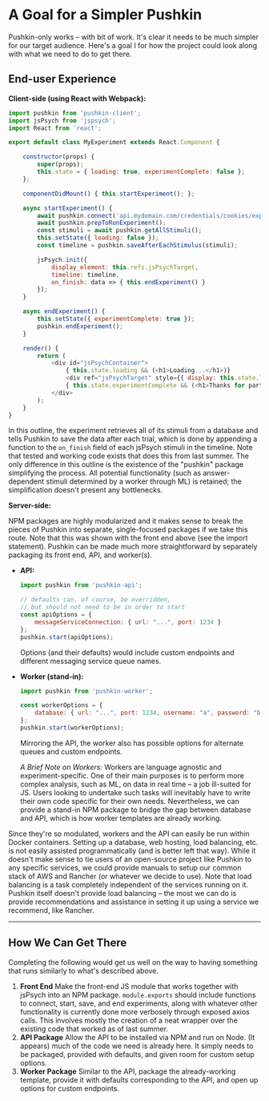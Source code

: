 # A Goal for a Simpler Pushkin

Pushkin-only works – with bit of work. It's clear it needs to be much simpler for our target audience. Here's a goal I for how the project could look along with what we need to do to get there.

## End-user Experience

**Client-side (using React with Webpack):**

```js
import pushkin from 'pushkin-client';
import jsPsych from 'jspsych';
import React from 'react';

export default class MyExperiment extends React.Component {

	constructor(props) {
		super(props);
		this.state = { loading: true, experimentComplete: false };
	};

	componentDidMount() { this.startExperiment(); };

	async startExperiment() {
		await pushkin.connect('api.mydomain.com/credentials/cookies/experimentname/etc');
		await pushkin.prepToRunExperiment();
		const stimuli = await pushkin.getAllStimuli();
		this.setState({ loading: false });
		const timeline = pushkin.saveAfterEachStimulus(stimuli);

		jsPsych.init({
			display_element: this.refs.jsPsychTarget,
			timeline: timeline,
			on_finish: data => { this.endExperiment() }
		});
	}

	async endExperiment() {
		this.setState({ experimentComplete: true });
		pushkin.endExperiment();
	}

	render() {
		return (
			<div id="jsPsychContainer"> 
				{ this.state.loading && (<h1>Loading...</h1>)}
				<div ref="jsPsychTarget" style={{ display: this.state.loading ? 'none' : 'block' }}></div>
				{ this.state.experimentComplete && (<h1>Thanks for participating</h1>)}
			</div>
		);
	}
}
```

In this outline, the experiment retrieves all of its stimuli from a database and tells Pushkin to save the data after each trial, which is done by appending a function to the `on_finish` field of each jsPsych stimuli in the timeline. Note that tested and working code exists that does this from last summer. The only difference in this outline is the existence of the "pushkin" package simplifying the process. All potential functionality (such as answer-dependent stimuli determined by a worker through ML) is retained; the simplification doesn't present any bottlenecks.

**Server-side:**

NPM packages are highly modularized and it makes sense to break the pieces of Pushkin into separate, single-focused packages if we take this route. Note that this was shown with the front end above (see the import statement). Pushkin can be made much more straightforward by separately packaging its front end, API, and worker(s).

* **API:**

  ```js
  import pushkin from 'pushkin-api';
  
  // defaults can, of course, be overridden,
  // but should not need to be in order to start
  const apiOptions = {
      messageServiceConnection: { url: "...", port: 1234 }
  };
  pushkin.start(apiOptions);
  ```

  Options (and their defaults) would include custom endpoints and different messaging service queue names.

* **Worker (stand-in):**

  ```javascript
  import pushkin from 'pushkin-worker';
  
  const workerOptions = {
      database: { url: "...", port: 1234, username: "a", password: "b" }
  };
  pushkin.start(workerOptions);
  ```

  Mirroring the API, the worker also has possible options for alternate queues and custom endpoints.



  *A Brief Note on Workers:* Workers are language agnostic and experiment-specific. One of their main purposes is to perform more complex analysis, such as ML, on data in real time – a job ill-suited for JS. Users looking to undertake such tasks will inevitably have to write their own code specific for their own needs. Nevertheless, we can provide a stand-in NPM package to bridge the gap between database and API, which is how worker templates are already working.

Since they're so modulated, workers and the API can easily be run within Docker containers. Setting up a database, web hosting, load balancing, etc. is not easily assisted programmatically (and is better left that way). While it doesn't make sense to tie users of an open-source project like Pushkin to any specific services, we could provide manuals to setup our common stack of AWS and Rancher (or whatever we decide to use). Note that load balancing is a task completely independent of the services running on it. Pushkin itself doesn't provide load balancing – the most we can do is provide recommendations and assistance in setting it up using a service we recommend, like Rancher.

---

## How We Can Get There

Completing the following would get us well on the way to having something that runs similarly to what's described above.

1. **Front End** Make the front-end JS module that works together with jsPsych into an NPM package. `module.exports` should include functions to connect, start, save, and end experiments, along with whatever other functionality is currently done more verbosely through exposed axios calls. This involves mostly the creation of a neat wrapper over the existing code that worked as of last summer.
2. **API Package** Allow the API to be installed via NPM and run on Node. (It appears) much of the code we need is already here. It simply needs to be packaged, provided with defaults, and given room for custom setup options.
3. **Worker Package** Similar to the API, package the already-working template, provide it with defaults corresponding to the API, and open up options for custom endpoints.
